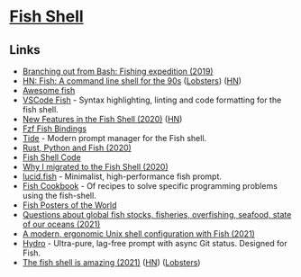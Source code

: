 # [Fish Shell](https://fishshell.com/)

## Links

- [Branching out from Bash: Fishing expedition (2019)](https://brettterpstra.com/2019/10/11/branching-out-from-bash-fishing-expedition/)
- [HN: Fish: A command line shell for the 90s](https://news.ycombinator.com/item?id=21361696) ([Lobsters](https://lobste.rs/s/hvlzor/fish_friendly_interactive_shell)) ([HN](https://news.ycombinator.com/item?id=27180420))
- [Awesome fish](https://github.com/jorgebucaran/awesome-fish)
- [VSCode Fish](https://github.com/bmalehorn/vscode-fish) - Syntax highlighting, linting and code formatting for the fish shell.
- [New Features in the Fish Shell (2020)](https://lwn.net/SubscriberLink/832429/5a786cc0fed26353/) ([HN](https://news.ycombinator.com/item?id=24631138))
- [Fzf Fish Bindings](https://github.com/jethrokuan/fzf)
- [Tide](https://github.com/IlanCosman/tide) - Modern prompt manager for the Fish shell.
- [Rust, Python and Fish (2020)](https://benjamin.computer/posts/2020-12-12-rust-python.html)
- [Fish Shell Code](https://github.com/fish-shell/fish-shell)
- [Why I migrated to the Fish Shell (2020)](https://caarlos0.dev/posts/fish/)
- [lucid.fish](https://github.com/mattgreen/lucid.fish) - Minimalist, high-performance fish prompt.
- [Fish Cookbook](https://github.com/jorgebucaran/cookbook.fish) - Of recipes to solve specific programming problems using the fish-shell.
- [Fish Posters of the World](http://www.fishposters.com/)
- [Questions about global fish stocks, fisheries, overfishing, seafood, state of our oceans (2021)](https://twitter.com/_HannahRitchie/status/1419575591712575493)
- [A modern, ergonomic Unix shell configuration with Fish (2021)](https://dev.to/yonkeltron/a-modern-ergonomic-unix-shell-configuration-with-fish-4dio)
- [Hydro](https://github.com/jorgebucaran/hydro) - Ultra-pure, lag-free prompt with async Git status. Designed for Fish.
- [The fish shell is amazing (2021)](https://rmpr.xyz/the-fish-shell-is-amazing/) ([HN](https://news.ycombinator.com/item?id=29341390)) ([Lobsters](https://lobste.rs/s/pj0byo/fish_shell_is_amazing))
